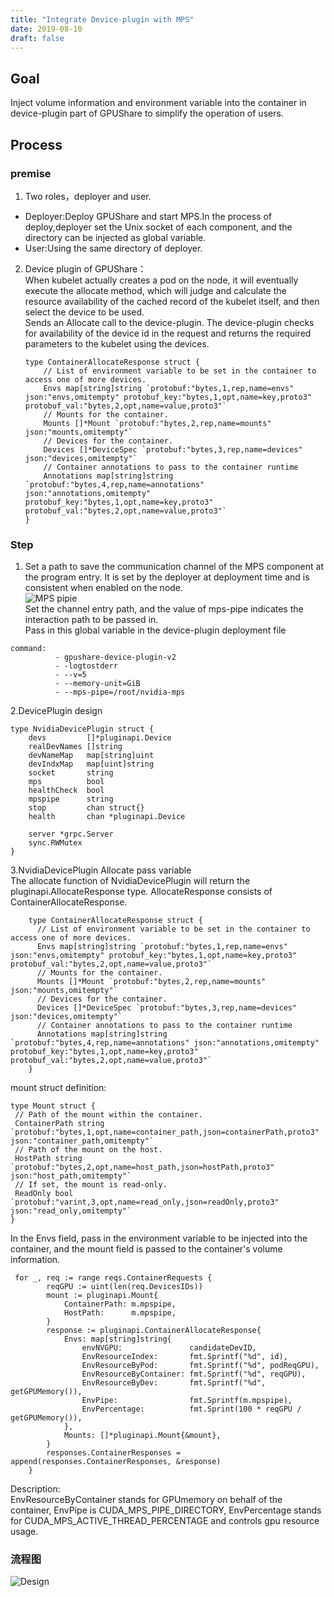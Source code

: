 ```yaml
---
title: "Integrate Device-plugin with MPS"
date: 2019-08-10
draft: false
---
```


## Goal  
Inject volume information and environment variable into the container in device-plugin part of GPUShare to simplify the operation of users.
  
## Process

### premise
1. Two roles，deployer and user.  
* Deployer:Deploy GPUShare and start MPS.In the process of deploy,deployer set the Unix socket of each component,
and the directory can be injected as global variable. 
* User:Using the same directory of deployer. 


2.  Device plugin of GPUShare：  
When kubelet actually creates a pod on the node, it will eventually execute the allocate method, which will judge and calculate the resource availability of the cached record of the kubelet itself, and then select the device to be used.  
Sends an Allocate call to the device-plugin. The device-plugin checks for availability of the device id in the request and returns the required parameters to the kubelet using the devices.
    ``` 
    type ContainerAllocateResponse struct {
    	// List of environment variable to be set in the container to access one of more devices.
    	Envs map[string]string `protobuf:"bytes,1,rep,name=envs" json:"envs,omitempty" protobuf_key:"bytes,1,opt,name=key,proto3" protobuf_val:"bytes,2,opt,name=value,proto3"`
    	// Mounts for the container.
    	Mounts []*Mount `protobuf:"bytes,2,rep,name=mounts" json:"mounts,omitempty"`
    	// Devices for the container.
    	Devices []*DeviceSpec `protobuf:"bytes,3,rep,name=devices" json:"devices,omitempty"`
    	// Container annotations to pass to the container runtime
    	Annotations map[string]string `protobuf:"bytes,4,rep,name=annotations" json:"annotations,omitempty" protobuf_key:"bytes,1,opt,name=key,proto3" protobuf_val:"bytes,2,opt,name=value,proto3"`
    }
    ``` 
    
  
### Step
1. Set a path to save the communication channel of the MPS component at the program entry. It is set by the deployer at deployment time and is consistent when enabled on the node.  
![MPS pipie](https://ws3.sinaimg.cn/large/006tNc79ly1g4uzt05dftj31g205s43r.jpg)  
Set the channel entry path, and the value of mps-pipe indicates the interaction path to be passed in.  
Pass in this global variable in the device-plugin deployment file 
``` 
command:
          - gpushare-device-plugin-v2
          - -logtostderr
          - --v=5
          - --memory-unit=GiB
          - --mps-pipe=/root/nvidia-mps
 ``` 
2.DevicePlugin design
``` 
type NvidiaDevicePlugin struct {
	devs         []*pluginapi.Device
	realDevNames []string
	devNameMap   map[string]uint
	devIndxMap   map[uint]string
	socket       string
	mps          bool
	healthCheck  bool
	mpspipe      string
	stop         chan struct{}
	health       chan *pluginapi.Device

	server *grpc.Server
	sync.RWMutex
}
``` 
  

3.NvidiaDevicePlugin Allocate pass variable  
 The allocate function of NvidiaDevicePlugin will return the pluginapi.AllocateResponse type.
  AllocateResponse consists of ContainerAllocateResponse.
  ``` 
      type ContainerAllocateResponse struct {
      	// List of environment variable to be set in the container to access one of more devices.
      	Envs map[string]string `protobuf:"bytes,1,rep,name=envs" json:"envs,omitempty" protobuf_key:"bytes,1,opt,name=key,proto3" protobuf_val:"bytes,2,opt,name=value,proto3"`
      	// Mounts for the container.
      	Mounts []*Mount `protobuf:"bytes,2,rep,name=mounts" json:"mounts,omitempty"`
      	// Devices for the container.
      	Devices []*DeviceSpec `protobuf:"bytes,3,rep,name=devices" json:"devices,omitempty"`
      	// Container annotations to pass to the container runtime
      	Annotations map[string]string `protobuf:"bytes,4,rep,name=annotations" json:"annotations,omitempty" protobuf_key:"bytes,1,opt,name=key,proto3" protobuf_val:"bytes,2,opt,name=value,proto3"`
      }
   ``` 
 
   mount struct definition:  
   ```
   type Mount struct {
   	// Path of the mount within the container.
   	ContainerPath string `protobuf:"bytes,1,opt,name=container_path,json=containerPath,proto3" json:"container_path,omitempty"`
   	// Path of the mount on the host.
   	HostPath string `protobuf:"bytes,2,opt,name=host_path,json=hostPath,proto3" json:"host_path,omitempty"`
   	// If set, the mount is read-only.
   	ReadOnly bool `protobuf:"varint,3,opt,name=read_only,json=readOnly,proto3" json:"read_only,omitempty"`
   }
   ```
  
  In the Envs field, pass in the environment variable to be injected into the container, and the mount field is passed to the container's volume information.
     
         
     for _, req := range reqs.ContainerRequests {
   			reqGPU := uint(len(req.DevicesIDs))
   			mount := pluginapi.Mount{
   				ContainerPath: m.mpspipe,
   				HostPath:      m.mpspipe,
   			}
   			response := pluginapi.ContainerAllocateResponse{
   				Envs: map[string]string{
   					envNVGPU:               candidateDevID,
   					EnvResourceIndex:       fmt.Sprintf("%d", id),
   					EnvResourceByPod:       fmt.Sprintf("%d", podReqGPU),
   					EnvResourceByContainer: fmt.Sprintf("%d", reqGPU),
   					EnvResourceByDev:       fmt.Sprintf("%d", getGPUMemory()),
   					EnvPipe:                fmt.Sprintf(m.mpspipe),
   					EnvPercentage:          fmt.Sprint(100 * reqGPU / getGPUMemory()),
   				},
   				Mounts: []*pluginapi.Mount{&mount},
   			}
   			responses.ContainerResponses = append(responses.ContainerResponses, &response)
   		}
       
  Description:   
  EnvResourceByContainer stands for GPUmemory on behalf of the container, EnvPipe is CUDA_MPS_PIPE_DIRECTORY, EnvPercentage stands for CUDA_MPS_ACTIVE_THREAD_PERCENTAGE and controls gpu resource usage.
     
### 流程图
![Design](https://ws1.sinaimg.cn/large/006tNc79ly1g4v15g25ohj31ed0u0tf4.jpg) 